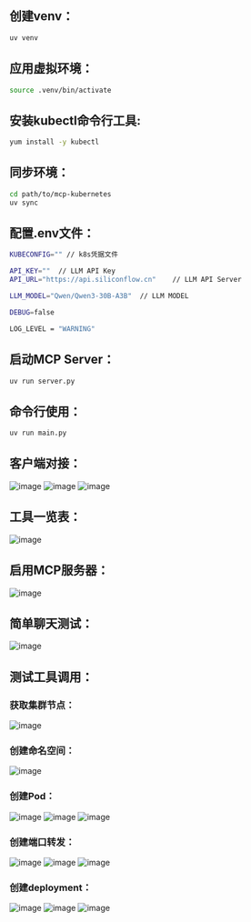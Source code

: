 ## 创建venv：
```bash
uv venv
```

## 应用虚拟环境：
```bash
source .venv/bin/activate
```

## 安装kubectl命令行工具:
```bash
yum install -y kubectl
```

## 同步环境：
```bash
cd path/to/mcp-kubernetes
uv sync
```

## 配置.env文件：
```bash
KUBECONFIG="" // k8s凭据文件

API_KEY=""  // LLM API Key
API_URL="https://api.siliconflow.cn"    // LLM API Server

LLM_MODEL="Qwen/Qwen3-30B-A3B"  // LLM MODEL

DEBUG=false

LOG_LEVEL = "WARNING"
```

## 启动MCP Server：
```bash
uv run server.py
```

## 命令行使用：
```bash
uv run main.py
```

## 客户端对接：
![image](https://github.com/user-attachments/assets/36ec70d6-c5be-4fb1-8e4e-627dd37c134c)
![image](https://github.com/user-attachments/assets/bb5d5e32-b8cf-4776-b76d-5669025b2a5c)
![image](https://github.com/user-attachments/assets/efb93059-f8ab-4513-bb25-d3df3dd65644)

## 工具一览表：
![image](https://github.com/user-attachments/assets/1501a240-c43a-4451-a497-b39b75a07e24)

## 启用MCP服务器：
![image](https://github.com/user-attachments/assets/d0e7a35f-d86c-403b-be57-a40b7811b158)

## 简单聊天测试：
![image](https://github.com/user-attachments/assets/1f10ed1b-21dc-4a97-9f7d-b01e97400b02)

## 测试工具调用：

### 获取集群节点：
![image](https://github.com/user-attachments/assets/152fa7a9-7e9d-4eb6-b237-0d5d19598553)

### 创建命名空间：
![image](https://github.com/user-attachments/assets/1d30474c-c617-4276-9406-b9dca39560d3)

### 创建Pod：
![image](https://github.com/user-attachments/assets/a8cba3c2-d852-4f51-99c2-cfef3a6b6b43)
![image](https://github.com/user-attachments/assets/418afbd5-76e7-4185-bf9c-670d2e38fe0b)
![image](https://github.com/user-attachments/assets/4ea518fc-35fb-4b04-99c8-adceefab6e23)

### 创建端口转发：
![image](https://github.com/user-attachments/assets/1d1e8356-64b4-422c-b133-d4e9deeb9d45)
![image](https://github.com/user-attachments/assets/e62a2dbd-804a-46a9-847c-f3cb2cdba5c5)
![image](https://github.com/user-attachments/assets/3300540a-d9ba-44c5-b169-14f002700571)

### 创建deployment：
![image](https://github.com/user-attachments/assets/f890bec4-8a71-4ec1-baee-80e711e18ba8)
![image](https://github.com/user-attachments/assets/610e919d-20cf-4111-91fc-286513e308fd)
![image](https://github.com/user-attachments/assets/7467b86f-a74a-4923-ac65-8f3d65d77d49)



